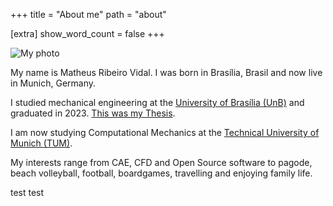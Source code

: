 +++
title = "About me"
path = "about"

[extra]
show_word_count = false
+++

<div class="profile-pic-container">
  <img src="/icons/me.png" alt="My photo" class="profile-pic">
</div>

My name is Matheus Ribeiro Vidal. I was born in Brasília, Brasil and now live in Munich, Germany.

I studied mechanical engineering at the [University of Brasília (UnB)](https://unb.br/) and graduated in 2023. [This was my Thesis](/projects/pg2).

I am now studying Computational Mechanics at the [Technical University of Munich (TUM)](https://www.tum.de/en/).

My interests range from CAE, CFD and Open Source software to pagode, beach volleyball, football, boardgames, travelling and enjoying family life.

test test